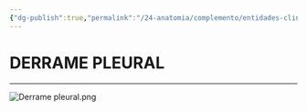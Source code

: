 ```yaml
---
{"dg-publish":true,"permalink":"/24-anatomia/complemento/entidades-clinicas/patologias-respiratorios/derrame-pleural/","tags":["Anatomía","Teoría","Complemento"]}
---
```


# DERRAME PLEURAL
---

![Derrame pleural.png](/img/user/1.%20ELEMENTOS%20GR%C3%81FICOS/Derrame%20pleural.png)

